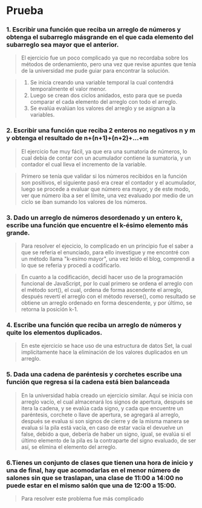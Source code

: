 # **Prueba**

### **1. Escribir una función que reciba un arreglo de números y obtenga el subarreglo másgrande en el que cada elemento del subarreglo sea mayor que el anterior.**

> El ejercicio fue un poco complicado ya que no recordaba sobre los métodos de ordenamiento, pero una vez que revise apuntes que tenía de la universidad me pude guiar para encontrar la solución.

> 1. Se inicia creando una variable temporal la cual contendrá temporalmente el valor menor.
> 2. Luego se crean dos ciclos anidados, esto para que se pueda comparar el cada elemento del arreglo con todo el arreglo.
> 3. Se evalúa evalúan los valores del arreglo y se asignan a la variables.

### **2. Escribir una función que reciba 2 enteros no negativos n y m y obtenga el resultado de n+(n+1)+(n+2)+...+m**

> El ejercicio fue muy fácil, ya que era una sumatoria de números, lo cual debia de contar con un acumulador contiene la sumatoria, y un contador el cual lleva el incremento de la variable.

> Primero se tenía que validar si los números recibidos en la función son positivos, el siguiente pasó era crear el contador y el acumulador, luego se procede a evaluar que número era mayor, y de este modo, ver que número iba a ser el límite, una vez evaluado por medio de un ciclo se iban sumando los valores de los números.

### **3. Dado un arreglo de números desordenado y un entero k, escribe una función que encuentre el k-ésimo elemento más grande.**

> Para resolver el ejecicio, lo complicado en un principio fue el saber a que se referia el enunciado, para ello investigue y me encontré con un método llama "k-esímo mayor", una vez leído el blog, comprendí a lo que se referia y procedí a codificarlo.

> En cuanto a la codificación, decidí hacer uso de la programación funcional de JavaScript, por lo cual primero se ordena el arreglo con el método sort(), el cual, ordena de forma ascendente el arreglo, después revertí el arreglo con el método reverse(), como resultado se obtiene un arreglo ordenado en forma descendente, y por último, se retorna la posición k-1.

### **4. Escribe una función que reciba un arreglo de números y quite los elementos duplicados.**

> En este ejercicio se hace uso de una estructura de datos Set, la cual implicitamente hace la eliminación de los valores duplicados en un arreglo.

### **5. Dada una cadena de paréntesis y corchetes escribe una función que regresa si la cadena está bien balanceada**

> En la universidad había creado un ejercicio similar.
> Aquí se inicia con arreglo vacío, el cual almacenará los signos de apertura, después se itera la cadena, y se evalúa cada signo, y cada que encuentre un paréntesis, corchete o llave de apertura, se agregará al arreglo, después se evalua si son signos de cierre y de la misma manera se evalua si la pila está vacía, en caso de estar vacía el devuelve un false, debido a que, debería de haber un signo, igual, se evalúa si el último elemento de la pila es la contraparte del signo evaluado, de ser así, se elimina el elemento del arreglo.

### 6.Tienes un conjunto de clases que tienen una hora de inicio y una de final, hay que acomodarlas en el menor número de salones sin que se traslapan, una clase de 11:00 a 14:00 no puede estar en el mismo salón que una de 12:00 a 15:00.

> Para resolver este problema fue más complicado
